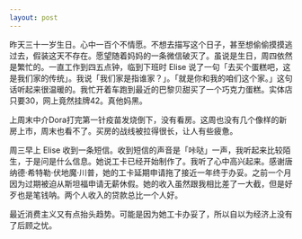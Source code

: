 ```yaml
---
layout: post
---
```


昨天三十一岁生日。心中一百个不情愿。不想去描写这个日子，甚至想偷偷摸摸逃过去，假装这天不存在。愿望随着妈妈的一条微信破灭了。虽说是生日，周四依然是繁忙的。一直工作到四五点钟，临到下班时 Elise 说了一句「去买个蛋糕吧，这是我们家的传统」。我说「我们家是指谁家？」。「就是你和我的咱们这个家。」这句话听起来很温暖的。我忙开着车跑到最近的巴黎贝甜买了一个巧克力蛋糕。实体店只要30，网上竟然挂牌42。真他妈黑。

上周末中介Dora打完第一针疫苗发烧倒下，没有看房。这周也没有几个像样的新房上市，周末也看不了。买房的战线被拉得很长，让人有些疲惫。

周三早上 Elise 收到一条短信。收到短信的声音是「咔哒」一声，我听起来比较陌生，于是问是什么信息。她说工卡已经开始制作了。我听了心中高兴起来。感谢唐纳德·希特勒·伏地魔·川普，她的工卡延期申请拖了接近一年终于办妥。之前一个月因为过期被迫从斯坦福申请无薪休假。她的收入虽然跟我相比差了一大截，但是好歹也是笔钱呐。两个人收入的贷款总比一个人好。

最近消费主义又有点抬头趋势。可能是因为她工卡办妥了，所以自以为经济上没有了后顾之忧。
